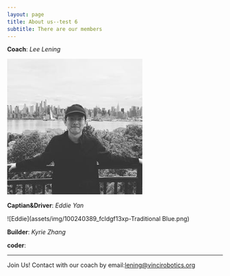 ```yaml
---
layout: page
title: About us--test 6
subtitle: There are our members 
---
```

**Coach**: _Lee Lening_

![Lening](assets/img/lening.png.jpg)
        
**Captian&Driver**: _Eddie Yan_

![Eddie](assets/img/100240389_fcldgf13xp-Traditional Blue.png)

**Builder**: _Kyrie Zhang_

**coder**:

---
Join Us!
Contact with our coach by email:lening@vincirobotics.org
